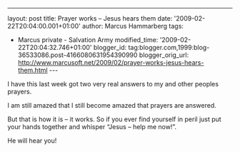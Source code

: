 ---
layout: post
title: Prayer works – Jesus hears them
date: '2009-02-22T20:04:00.001+01:00'
author: Marcus Hammarberg
tags:
  - Marcus private - Salvation Army
modified_time: '2009-02-22T20:04:32.746+01:00'
blogger_id: tag:blogger.com,1999:blog-36533086.post-4166080631954390990
blogger_orig_url: http://www.marcusoft.net/2009/02/prayer-works-jesus-hears-them.html ---

I have this last week got two very real answers to my and other peoples
prayers.

I am still amazed that I still become amazed that prayers are answered.

But that is how it is – it works. So if you ever find yourself in peril
just put your hands together and whisper “Jesus – help me now!”.

He will hear you!
